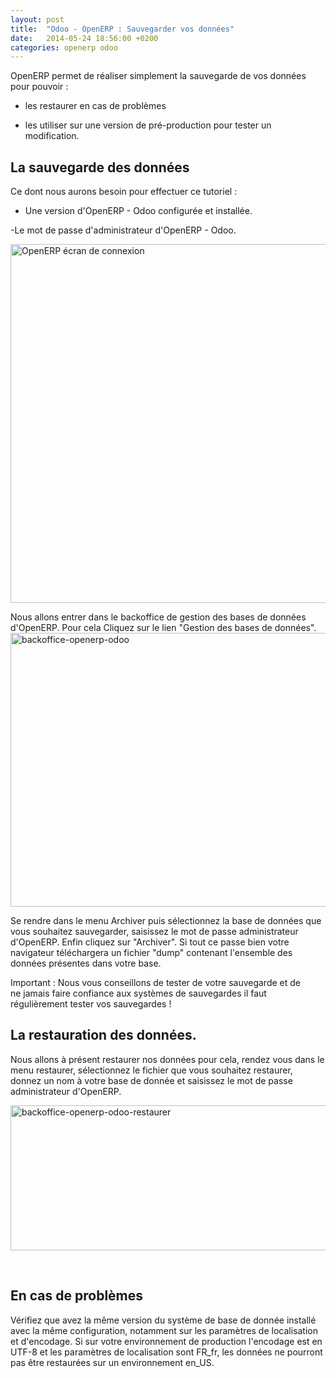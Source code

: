 ```yaml
---
layout: post
title:  "Odoo - OpenERP : Sauvegarder vos données"
date:   2014-05-24 18:56:00 +0200
categories: openerp odoo
---
```

OpenERP permet de réaliser simplement la sauvegarde de vos données pour pouvoir :

- les restaurer en cas de problèmes

- les utiliser sur une version de pré-production pour tester un modification.
<h2>La sauvegarde des données</h2>
Ce dont nous aurons besoin pour effectuer ce tutoriel :

- Une version d'OpenERP - Odoo configurée et installée.

-Le mot de passe d'administrateur d'OpenERP - Odoo.

<a href="http://www.ludovicbouguerra.fr/wp-content/uploads/2014/05/OpenERP-ecran-de-connexion.png"><img class="aligncenter wp-image-580 size-large" src="http://www.ludovicbouguerra.fr/wp-content/uploads/2014/05/OpenERP-ecran-de-connexion-1024x574.png" alt="OpenERP écran de connexion" width="1024" height="574" /></a>

Nous allons entrer dans le backoffice de gestion des bases de données d'OpenERP. Pour cela Cliquez sur le lien "Gestion des bases de données". <a href="http://www.ludovicbouguerra.fr/wp-content/uploads/2014/05/backoffice-openerp-odoo.png"><img class="aligncenter wp-image-582 size-large" src="http://www.ludovicbouguerra.fr/wp-content/uploads/2014/05/backoffice-openerp-odoo-1024x438.png" alt="backoffice-openerp-odoo" width="1024" height="438" /></a>

Se rendre dans le menu Archiver puis sélectionnez la base de données que vous souhaitez sauvegarder, saisissez le mot de passe administrateur d'OpenERP. Enfin cliquez sur "Archiver". Si tout ce passe bien votre navigateur téléchargera un fichier "dump" contenant l'ensemble des données présentes dans votre base.

Important : Nous vous conseillons de tester de votre sauvegarde et de ne jamais faire confiance aux systèmes de sauvegardes il faut régulièrement tester vos sauvegardes !
<h2>La restauration des données.</h2>
Nous allons à présent restaurer nos données pour cela, rendez vous dans le menu restaurer, sélectionnez le fichier que vous souhaitez restaurer, donnez un nom à votre base de donnée et saisissez le mot de passe administrateur d'OpenERP.

<a href="http://www.ludovicbouguerra.fr/wp-content/uploads/2014/05/backoffice-openerp-odoo-restaurer.png"><img class="aligncenter size-large wp-image-583" src="http://www.ludovicbouguerra.fr/wp-content/uploads/2014/05/backoffice-openerp-odoo-restaurer-1024x232.png" alt="backoffice-openerp-odoo-restaurer" width="1024" height="232" /></a>

&nbsp;
<h2>En cas de problèmes</h2>
Vérifiez que avez la même version du système de base de donnée installé avec la même configuration, notamment sur les paramètres de localisation et d'encodage. Si sur votre environnement de production l'encodage est en UTF-8 et les paramètres de localisation sont FR_fr, les données ne pourront pas être restaurées sur un environnement en_US.
